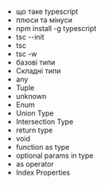 - що таке typescript
- плюси  та мінуси
- npm install -g typescript
- tsc --init
- tsc
- tsc -w
- базові типи
- Складні типи
- any
- Tuple
- unknown
- Enum
- Union Type 
- Intersection Type
- return type 
- void
- function as type
- optional params in type
- as operator
- Index Properties